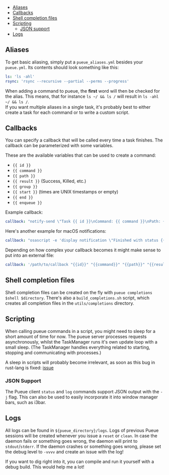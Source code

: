 - [Aliases](#aliases)
- [Callbacks](#callbacks)
- [Shell completion files](#shell-completion-files)
- [Scripting](#scripting)
    * [JSON support](#json-support)
- [Logs](#logs)

## Aliases

To get basic aliasing, simply put a `pueue_aliases.yml` besides your `pueue.yml`.
Its contents should look something like this:

```yaml
ls: 'ls -ahl'
rsync: 'rsync --recursive --partial --perms --progress'
```

When adding a command to pueue, the **first** word will then be checked for the alias.
This means, that for instance `ls ~/ && ls /` will result in `ls -ahl ~/ && ls /`.\
If you want multiple aliases in a single task, it's probably best to either create a task for each command or to write a custom script.

## Callbacks

You can specify a callback that will be called every time a task finishes.
The callback can be parameterized with some variables.

These are the available variables that can be used to create a command:

- `{{ id }}`
- `{{ command }}`
- `{{ path }}`
- `{{ result }}` (Success, Killed, etc.)
- `{{ group }}`
- `{{ start }}` (times are UNIX timestamps or empty)
- `{{ end }}`
- `{{ enqueue }}`

Example callback:

```yaml
callback: "notify-send \"Task {{ id }}\nCommand: {{ command }}\nPath: {{ path }}\nFinished with status '{{ result }}'\nTook: $(bc <<< \"{{end}} - {{start}}\") seconds\""
```

Here's another example for macOS notifications:

```yaml
callback: "osascript -e 'display notification \"Finished with status {{ result }}\" with title \"Pueue task {{ id }}\" subtitle \"{{ command }}\"'"
```

Depending on how complex your callback becomes it might make sense to put into an external file:

```yaml
callback: '/path/to/callback "{{id}}" "{{command}}" "{{path}}" "{{result}}" "{{group}}" "{{start}}" "{{end}}" "{{enqueue}}"'
```

## Shell completion files

Shell completion files can be created on the fly with `pueue completions $shell $directory`.
There's also a `build_completions.sh` script, which creates all completion files in the `utils/completions` directory.

## Scripting

When calling pueue commands in a script, you might need to sleep for a short amount of time for now.
The pueue server processes requests asynchronously, whilst the TaskManager runs it's own update loop with a small sleep.
(The TaskManager handles everything related to starting, stopping and communicating with processes.)

A sleep in scripts will probably become irrelevant, as soon as this bug in rust-lang is fixed: [issue](https://github.com/rust-lang/rust/issues/39364)

### JSON Support

The Pueue client `status` and `log` commands support JSON output with the `-j` flag.
This can also be used to easily incorporate it into window manager bars, such as i3bar.

## Logs

All logs can be found in `${pueue_directory}/logs`.
Logs of previous Pueue sessions will be created whenever you issue a `reset` or `clean`.
In case the daemon fails or something goes wrong, the daemon will print to `stdout`/`stderr`.
If the daemon crashes or something goes wrong, please set the debug level to `-vvvv` and create an issue with the log!

If you want to dig right into it, you can compile and run it yourself with a debug build.
This would help me a lot!
